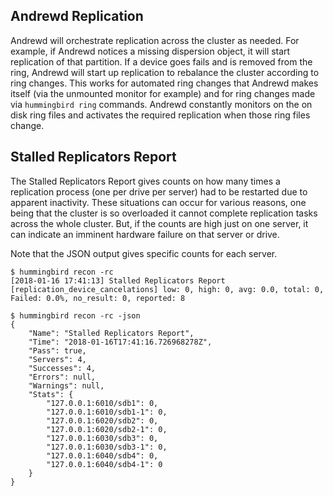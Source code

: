 ## Andrewd Replication

Andrewd will orchestrate replication across the cluster as needed. For example, if Andrewd notices a missing dispersion object, it will start replication of that partition. If a device goes fails and is removed from the ring, Andrewd will start up replication to rebalance the cluster according to ring changes. This works for automated ring changes that Andrewd makes itself (via the unmounted monitor for example) and for ring changes made via `hummingbird ring` commands. Andrewd constantly monitors on the on disk ring files and activates the required replication when those ring files change.

## Stalled Replicators Report

The Stalled Replicators Report gives counts on how many times a replication process (one per drive per server) had to be restarted due to apparent inactivity. These situations can occur for various reasons, one being that the cluster is so overloaded it cannot complete replication tasks across the whole cluster. But, if the counts are high just on one server, it can indicate an imminent hardware failure on that server or drive.

Note that the JSON output gives specific counts for each server.

```
$ hummingbird recon -rc
[2018-01-16 17:41:13] Stalled Replicators Report
[replication_device_cancelations] low: 0, high: 0, avg: 0.0, total: 0, Failed: 0.0%, no_result: 0, reported: 8
```

```
$ hummingbird recon -rc -json
{   
    "Name": "Stalled Replicators Report",
    "Time": "2018-01-16T17:41:16.726968278Z",
    "Pass": true,
    "Servers": 4,
    "Successes": 4,
    "Errors": null,
    "Warnings": null,
    "Stats": {
        "127.0.0.1:6010/sdb1": 0,
        "127.0.0.1:6010/sdb1-1": 0,
        "127.0.0.1:6020/sdb2": 0,
        "127.0.0.1:6020/sdb2-1": 0,
        "127.0.0.1:6030/sdb3": 0,
        "127.0.0.1:6030/sdb3-1": 0,
        "127.0.0.1:6040/sdb4": 0,
        "127.0.0.1:6040/sdb4-1": 0
    }
}
```

